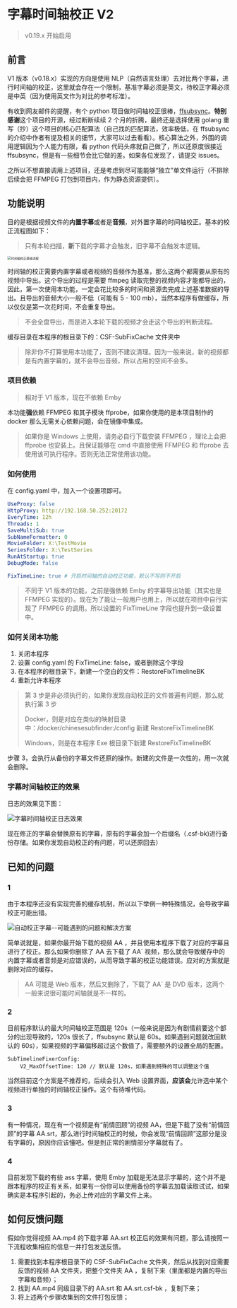 # 字幕时间轴校正 V2

> v0.19.x 开始启用

## 前言

V1 版本（v0.18.x）实现的方向是使用 NLP（自然语言处理）去对比两个字幕，进行时间轴的校正，这里就会存在一个限制，基准字幕必须是英文，待校正字幕必须是中英（因为使用英文作为对比的参考标准）。

有收到网友邮件的提醒，有个 python 项目做时间轴校正很棒，[ffsubsync](https://github.com/smacke/ffsubsync)。**特别感谢**这个项目的开源，经过断断续续 2 个月的折腾，最终还是选择使用 golang 重写（抄）这个项目的核心匹配算法（自己找的匹配算法，效率极低，在 ffsubsync 的介绍中作者有提及相关的细节，大家可以过去看看）。核心算法之外，外围的调用逻辑因为个人能力有限，看 python 代码头疼就自己做了，所以还原度很接近 ffsubsync，但是有一些细节会比它做的差。如果各位发现了，请提交 issues。

之所以不想直接调用上述项目，还是考虑到尽可能能够“独立”单文件运行（不排除后续会把 FFMPEG  打包到项目内，作为静态资源提供）。

## 功能说明

目的是根据视频文件的**内置字幕**或者是**音频**，对外置字幕的时间轴校正。基本的校正流程图如下：

> 只有本轮扫描，**新**下载的字幕才会触发，旧字幕不会触发本逻辑。

<img src="pics/时间轴校正基础流程.png" alt="时间轴校正基础流程" style="zoom:50%;" />

时间轴的校正需要内置字幕或者视频的音频作为基准，那么这两个都需要从原有的视频中导出。这个导出的过程是需要 ffmpeg 读取完整的视频内容才能都导出的，因此，第一次使用本功能，一定会花比较多的时间和资源去完成上述基准数据的导出。且导出的音频大小一般不低（可能有 5 - 100 mb），当然本程序有做缓存，所以仅仅是第一次花时间，不会重复导出。

> 不会全盘导出，而是进入本轮下载的视频才会走这个导出的判断流程。

缓存目录在本程序的根目录下的：CSF-SubFixCache 文件夹中

> 除非你不打算使用本功能了，否则不建议清理。因为一般来说，新的视频都是有内置字幕的，就不会导出音频，所以占用的空间不会多。

### 项目依赖

> 相对于 V1 版本，现在不依赖 Emby

本功能**强**依赖 FFMPEG 和其子模块 ffprobe，如果你使用的是本项目制作的 docker 那么无需关心依赖问题，会在镜像中集成。

> 如果你是 Windows 上使用，请务必自行下载安装 FFMPEG ，理论上会把 ffprobe 也安装上。且保证能够在 cmd 中直接使用 FFMPEG  和 ffprobe 去使用该可执行程序。否则无法正常使用该功能。

### 如何使用

在 config.yaml 中，加入一个设置项即可。

```yaml
UseProxy: false
HttpProxy: http://192.168.50.252:20172
EveryTime: 12h
Threads: 1
SaveMultiSub: true
SubNameFormatter: 0
MovieFolder: X:\TestMovie
SeriesFolder: X:\TestSeries
RunAtStartup: true
DebugMode: false

FixTimeLine: true # 开启时间轴的自动校正功能，默认不写则不开启
```

> 不同于 V1 版本的功能，之前是强依赖 Emby 的字幕导出功能（其实也是 FFMPEG 实现的）。现在为了能让一般用户也用上，所以就在项目中自行实现了 FFMPEG 的调用。所以设置的 FixTimeLine 字段也提升到一级设置中。

### 如何关闭本功能

1. 关闭本程序
2. 设置 config.yaml 的 FixTimeLine: false，或者删除这个字段
3. 在本程序的根目录下，新建一个空白的文件：RestoreFixTimelineBK
4. 重新允许本程序

> 第 3 步是非必须执行的，如果你发现自动校正的文件普遍有问题，那么就执行第 3 步
>
> Docker，则是对应在类似的映射目录中：/docker/chinesesubfinder:/config  新建 RestoreFixTimelineBK
>
> Windows，则是在本程序 Exe 根目录下新建 RestoreFixTimelineBK

步骤 3，会执行从备份的字幕文件还原的操作。新建的文件是一次性的，用一次就会删除。

### 字幕时间轴校正的效果

日志的效果见下图：

![字幕时间轴校正日志效果](pics/字幕时间轴校正日志效果.jpg)

现在修正的字幕会替换原有的字幕，原有的字幕会加一个后缀名（.csf-bk)进行备份存储。如果你发现自动校正的有问题，可以还原回去）

## 已知的问题

### 1 

由于本程序还没有实现完善的缓存机制，所以以下举例一种特殊情况，会导致字幕校正可能出错。

![自动校正字幕--可能遇到的问题和解决方案](pics/自动校正字幕--可能遇到的问题和解决方案.png)



简单说就是，如果你最开始下载的视频 AA ，并且使用本程序下载了对应的字幕且进行了校正。那么如果你删除了 AA 去下载了 AA` 视频，那么就会导致缓存中的内置字幕或者音频是对应错误的，从而导致字幕的校正功能错误。应对的方案就是删除对应的缓存。

> AA 可能是 Web 版本，然后又删除了，下载了 AA` 是 DVD 版本，这两个一般来说很可能时间轴就是不一样的。

### 2

目前程序默认的最大时间轴校正范围是 120s（一般来说是因为有剧情前要这个部分的出现导致的，120s 很长了，ffsubsync 默认是 60s。如果遇到问题就改回默认的 60s），如果视频的字幕偏移超过这个数值了，需要额外的设置全局的配置。

```
SubTimelineFixerConfig:
	V2_MaxOffsetTime: 120 // 默认是 120s，如果遇到特殊的可以调整这个值
```

当然目前这个方案是不推荐的，后续会引入 Web 设置界面，**应该会**允许选中某个视频进行单独的时间轴校正操作。这个有待堆代码。

### 3

有一种情况，现在有一个视频是有“前情回顾”的视频 AA，但是下载了没有“前情回顾”的字幕 AA.srt，那么进行时间轴校正的时候，你会发现“前情回顾”这部分是没有字幕的，原因你应该懂吧。但是到正常的剧情部分字幕就有了。

### 4

目前发现下载的有些 ass 字幕，使用 Emby 加载是无法显示字幕的，这个并不是跟本程序的校正有关系，如果有一份你可以使用备份的字幕去加载读取试试，如果确实是本程序引起的，务必上传对应的字幕文件上来。

## 如何反馈问题

假如你觉得视频 AA.mp4 的下载字幕 AA.srt 校正后的效果有问题，那么请按照一下流程收集相应的信息一并打包发送反馈。

1. 需要找到本程序根目录下的 CSF-SubFixCache 文件夹，然后从找到对应需要反馈的视频 AA 文件夹，把整个文件夹 AA ，复制下来（里面都是内置的导出字幕和音频）；
2. 找到 AA.mp4 同级目录下的  AA.srt  和  AA.srt.csf-bk ，复制下来；
3. 将上述两个步骤收集到的文件打包反馈；